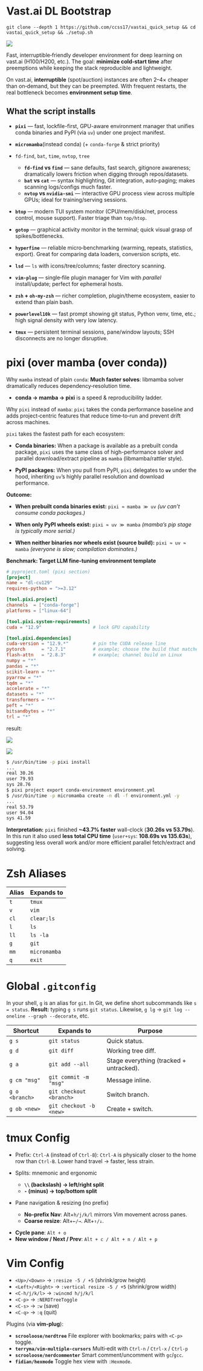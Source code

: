# Vast.ai DL Bootstrap

```shell
git clone --depth 1 https://github.com/ccss17/vastai_quick_setup && cd vastai_quick_setup && ./setup.sh
```

![](https://raw.githubusercontent.com/ccss17/dotfiles/refs/heads/master/figure/vastai_setup.gif)

Fast, interruptible‑friendly developer environment for deep learning on vast.ai (H100/H200, etc.). The goal: **minimize cold‑start time** after preemptions while keeping the stack reproducible and lightweight.

On vast.ai, **interruptible** (spot/auction) instances are often 2–4× cheaper than on‑demand, but they can be preempted. With frequent restarts, the real bottleneck becomes **environment setup time**.

## What the script installs

* **`pixi`** — fast, lockfile-first, GPU-aware environment manager that unifies conda binaries and PyPI (via `uv`) under one project manifest.
* **`micromamba`**(instead conda) (+ `conda-forge` & strict priority)

* `fd-find`, `bat`, `time`, `nvtop`, `tree`

    * **`fd-find` vs `find`** — sane defaults, fast search, gitignore awareness; dramatically lowers friction when digging through repos/datasets.
    * **`bat` vs `cat`** — syntax highlighting, Git integration, auto‑paging; makes scanning logs/configs much faster.
    * **`nvtop` vs `nvidia-smi`** — interactive GPU process view across multiple GPUs; ideal for training/serving sessions.
* **`btop`** — modern TUI system monitor (CPU/mem/disk/net, process control, mouse support). Faster triage than `top/htop`.
* **`gotop`** — graphical activity monitor in the terminal; quick visual grasp of spikes/bottlenecks.
* **`hyperfine`** — reliable micro‑benchmarking (warming, repeats, statistics, export). Great for comparing data loaders, conversion scripts, etc.
* **`lsd`** — `ls` with icons/tree/columns; faster directory scanning.
* **`vim-plug`** — single‑file plugin manager for Vim with *parallel* install/update; perfect for ephemeral hosts.
* **`zsh` + `oh-my-zsh`** — richer completion, plugin/theme ecosystem, easier to extend than plain bash.
* **`powerlevel10k`** — fast prompt showing git status, Python venv, time, etc.; high signal density with very low latency.
* **`tmux`** — persistent terminal sessions, pane/window layouts; SSH disconnects are no longer disruptive.

# pixi (over mamba (over conda))

Why `mamba` instead of plain `conda`: **Much faster solves**: libmamba solver dramatically reduces dependency‐resolution time. 

* **conda → mamba → pixi** is a speed & reproducibility ladder.

Why `pixi` instead of `mamba`: `pixi` takes the conda performance baseline and adds project‑centric features that reduce time‑to‑run and prevent drift across machines.

`pixi` takes the fastest path for each ecosystem:

* **Conda binaries:** When a package is available as a prebuilt conda package, `pixi` uses the same class of high-performance solver and parallel download/extract pipeline as `mamba` (libmamba/rattler style). 

* **PyPI packages:** When you pull from PyPI, `pixi` delegates to **`uv`** under the hood, inheriting `uv`’s highly parallel resolution and download performance.

**Outcome:** 

* **When prebuilt conda binaries exist:** `pixi ≈ mamba ≫ uv`
  *(uv can’t consume conda packages.)*

* **When only PyPI wheels exist:** `pixi ≈ uv ≫ mamba`
  *(mamba’s pip stage is typically more serial.)*

* **When neither binaries nor wheels exist (source build):** `pixi ≈ uv ≈ mamba`
  *(everyone is slow; compilation dominates.)*

**Benchmark: Target LLM fine-tuning environment template**

```toml
# pyproject.toml (pixi section)
[project]
name = "dl-cu129"
requires-python = ">=3.12"

[tool.pixi.project]
channels  = ["conda-forge"]
platforms = ["linux-64"]

[tool.pixi.system-requirements]
cuda = "12.9"                   # lock GPU capability

[tool.pixi.dependencies]
cuda-version = "12.9.*"         # pin the CUDA release line
pytorch      = "2.7.1"          # example; choose the build that matches your stack
flash-attn   = "2.8.3"          # example; channel build on Linux
numpy = "*"
pandas = "*"
scikit-learn = "*"
pyarrow = "*"
tqdm = "*"
accelerate = "*"
datasets = "*"
transformers = "*"
peft = "*"
bitsandbytes = "*"
trl = "*"
```

result:


![](https://raw.githubusercontent.com/ccss17/dotfiles/refs/heads/master/figure/pixi.gif)

![](https://raw.githubusercontent.com/ccss17/dotfiles/refs/heads/master/figure/micromamba.gif)


```bash
$ /usr/bin/time -p pixi install
...
real 30.26
user 79.93
sys 28.76
$ pixi project export conda-environment environment.yml
$ /usr/bin/time -p micromamba create -n dl -f environment.yml -y
...
real 53.79
user 94.04
sys 41.59
```

**Interpretation:** `pixi` finished **~43.7% faster** wall-clock (**30.26s vs 53.79s**). In this run it also used **less total CPU time** (`user+sys`: **108.69s vs 135.63s**), suggesting less overall work and/or more efficient parallel fetch/extract and solving. 


# Zsh Aliases 

| Alias | Expands to   |
| ----- | ------------ |
| `t`   | `tmux`       |
| `v`   | `vim`        |
| `cl`  | `clear;ls`   |
| `l`   | `ls`         |
| `ll`  | `ls -la`     |
| `g`   | `git`        |
| `mm`  | `micromamba` |
| `q`   | `exit`       |

# Global `.gitconfig` 

In your shell, `g` is an alias for `git`. In Git, we define short subcommands like `s = status`. **Result:** typing `g s` runs `git status`. Likewise, `g lg` → `git log --oneline --graph --decorate`, etc.

| Shortcut       | Expands to                             | Purpose                                 |
| -------------- | -------------------------------------- | --------------------------------------- |
| `g s`          | `git status`                           | Quick status.                           |
| `g d`          | `git diff`                             | Working tree diff.                      |
| `g a`          | `git add --all`                        | Stage everything (tracked + untracked). |
| `g cm "msg"`   | `git commit -m "msg"`                  | Message inline.                         |
| `g o <branch>` | `git checkout <branch>`                | Switch branch.                          |
| `g ob <new>`   | `git checkout -b <new>`                | Create + switch.                        |

# tmux Config


- Prefix: `Ctrl‑A` (instead of `Ctrl‑B`): `Ctrl‑A` is physically closer to the home row than `Ctrl‑B`. Lower hand travel → faster, less strain.
- Splits: mnemonic and ergonomic
    * **`\\` (backslash) → left/right split** 
    * **`-` (minus) → top/bottom split** 

- Pane navigation & resizing (no prefix)

    * **No‑prefix Nav**: Alt+`h/j/k/l` mirrors Vim movement across panes.
    * **Coarse resize**: Alt+`←/→`. Alt+`↑/↓`.

* **Cycle pane**: `Alt + o`
* **New window / Next / Prev**: `Alt + c / Alt + n / Alt + p`

# Vim Config 

* `<Up>/<Down>` → `:resize -5 / +5` (shrink/grow height)
* `<Left>/<Right>` → `:vertical resize -5 / +5` (shrink/grow width)
* `<C-h/j/k/l>` → `:wincmd h/j/k/l`
* `<C-p>` → `:NERDTreeToggle`
* `<C-s>` → `:w` (save)
* `<C-q>` → `:q` (quit)

Plugins (via **vim‑plug**):

* **`scrooloose/nerdtree`** File explorer with bookmarks; pairs with `<C-p>` toggle. 
* **`terryma/vim-multiple-cursors`** Multi‑edit with `Ctrl‑n` / `Ctrl‑x` / `Ctrl‑p` 
* **`scrooloose/nerdcommenter`** Smart comment/uncomment with `gc`/`gcc`.
* **`fidian/hexmode`** Toggle hex view with `:Hexmode`.
